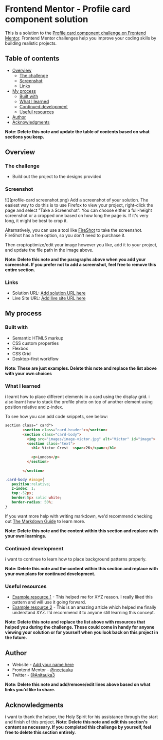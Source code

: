 # Frontend Mentor - Profile card component solution

This is a solution to the [Profile card component challenge on Frontend Mentor](https://www.frontendmentor.io/challenges/profile-card-component-cfArpWshJ). Frontend Mentor challenges help you improve your coding skills by building realistic projects. 

## Table of contents

- [Overview](#overview)
  - [The challenge](#the-challenge)
  - [Screenshot](#screenshot)
  - [Links](#links)
- [My process](#my-process)
  - [Built with](#built-with)
  - [What I learned](#what-i-learned)
  - [Continued development](#continued-development)
  - [Useful resources](#useful-resources)
- [Author](#author)
- [Acknowledgments](#acknowledgments)

**Note: Delete this note and update the table of contents based on what sections you keep.**

## Overview

### The challenge

- Build out the project to the designs provided

### Screenshot

![](profile-card screenshot.png)
Add a screenshot of your solution. The easiest way to do this is to use Firefox to view your project, right-click the page and select "Take a Screenshot". You can choose either a full-height screenshot or a cropped one based on how long the page is. If it's very long, it might be best to crop it.

Alternatively, you can use a tool like [FireShot](https://getfireshot.com/) to take the screenshot. FireShot has a free option, so you don't need to purchase it. 

Then crop/optimize/edit your image however you like, add it to your project, and update the file path in the image above.

**Note: Delete this note and the paragraphs above when you add your screenshot. If you prefer not to add a screenshot, feel free to remove this entire section.**

### Links

- Solution URL: [Add solution URL here](https://your-solution-url.com)
- Live Site URL: [Add live site URL here](https://your-live-site-url.com)

## My process

### Built with

- Semantic HTML5 markup
- CSS custom properties
- Flexbox
- CSS Grid
- Desktop-first workflow


**Note: These are just examples. Delete this note and replace the list above with your own choices**

### What I learned

i learnt how to place different elements in a card using the display grid. i also learnt how to stack the profile photo on top of another element using position relative and z-index.

To see how you can add code snippets, see below:

```html
section class=" card">
        <section class="card-header"></section>
        <section class="card-body">
          <img src="images/image-victor.jpg" alt="Victor" id="image">
          <section class="text">
            <h1> Victor Crest  <span>26</span></h1>
  
            <p>London</p>
          </section>
         
        </section>
```
```css
.card-body #image{
   position:relative;
   z-index: 1;
   top:-52px;
   border:5px solid white;
   border-radius: 50%;
}

```

If you want more help with writing markdown, we'd recommend checking out [The Markdown Guide](https://www.markdownguide.org/) to learn more.

**Note: Delete this note and the content within this section and replace with your own learnings.**

### Continued development

i want to continue to learn how to place background patterns properly.

**Note: Delete this note and the content within this section and replace with your own plans for continued development.**

### Useful resources

- [Example resource 1](https://www.example.com) - This helped me for XYZ reason. I really liked this pattern and will use it going forward.
- [Example resource 2](https://www.example.com) - This is an amazing article which helped me finally understand XYZ. I'd recommend it to anyone still learning this concept.

**Note: Delete this note and replace the list above with resources that helped you during the challenge. These could come in handy for anyone viewing your solution or for yourself when you look back on this project in the future.**

## Author

- Website - [Add your name here](https://www.your-site.com)
- Frontend Mentor - [@neetauka](https://www.frontendmentor.io/profile/neetauka)
- Twitter - [@Anitauka3](https://www.twitter.com/Anitauka3)

**Note: Delete this note and add/remove/edit lines above based on what links you'd like to share.**

## Acknowledgments

i want to thank the helper, the Holy Spirit for his assistance through the start and finish of this project.
**Note: Delete this note and edit this section's content as necessary. If you completed this challenge by yourself, feel free to delete this section entirely.**
